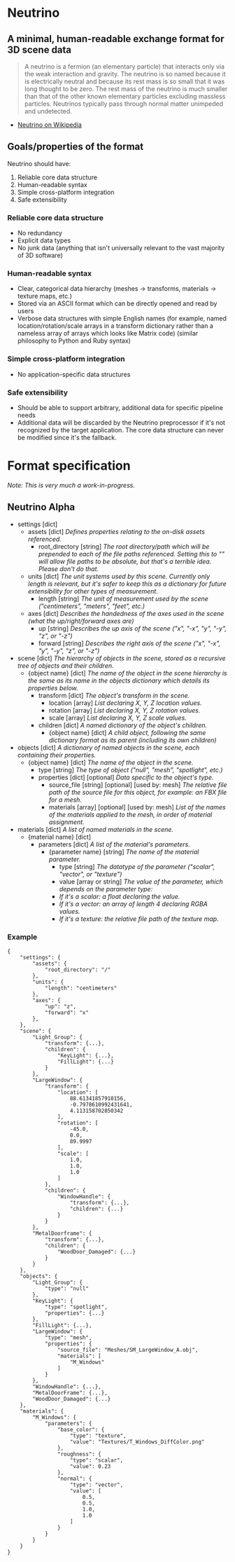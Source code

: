 # Neutrino
## A minimal, human-readable exchange format for 3D scene data

> A neutrino is a fermion (an elementary particle) that interacts only via the weak interaction and gravity. The neutrino is so named because it is electrically neutral and because its rest mass is so small that it was long thought to be zero. The rest mass of the neutrino is much smaller than that of the other known elementary particles excluding massless particles. Neutrinos typically pass through normal matter unimpeded and undetected.
- [Neutrino on Wikipedia](https://en.wikipedia.org/wiki/Neutrino)

## Goals/properties of the format

Neutrino should have:

1. Reliable core data structure
2. Human-readable syntax
3. Simple cross-platform integration
4. Safe extensibility

### Reliable core data structure

- No redundancy
- Explicit data types
- No junk data (anything that isn't universally relevant to the vast majority of 3D software)

### Human-readable syntax

- Clear, categorical data hierarchy (meshes → transforms, materials → texture maps, etc.)
- Stored via an ASCII format which can be directly opened and read by users
- Verbose data structures with simple English names (for example, named location/rotation/scale arrays in a transform dictionary rather than a nameless array of arrays which looks like Matrix code) (similar philosophy to Python and Ruby syntax)

### Simple cross-platform integration

- No application-specific data structures

### Safe extensibility

- Should be able to support arbitrary, additional data for specific pipeline needs
- Additional data will be discarded by the Neutrino preprocessor if it's not recognized by the target application. The core data structure can never be modified since it's the fallback.

# Format specification
*Note: This is very much a work-in-progress.*

## Neutrino Alpha

- settings [dict]
    - assets [dict]
    *Defines properties relating to the on-disk assets referenced.*
        - root_directory [string]
        *The root directory/path which will be prepended to each of the file paths referenced. Setting this to "" will allow file paths to be absolute, but that's a terrible idea. Please don't do that.*
    - units [dict]
    *The unit systems used by this scene. Currently only length is relevant, but it's safer to keep this as a dictionary for future extensibility for other types of measurement.*
        - length [string]
        *The unit of measurement used by the scene ("centimeters", "meters", "feet", etc.)*
    - axes [dict]
    *Describes the handedness of the axes used in the scene (what the up/right/forward axes are)*
        - up [string]
        *Describes the up axis of the scene ("x", "-x", "y", "-y", "z", or "-z")*
        - forward [string]
        *Describes the right axis of the scene ("x", "-x", "y", "-y", "z", or "-z")*
- scene [dict]
*The hierarchy of objects in the scene, stored as a recursive tree of objects and their children.*
    - {object name} [dict]
    *The name of the object in the scene hierarchy is the same as its name in the objects dictionary which details its properties below.*
        - transform [dict]
        *The object's transform in the scene.*
            - location [array]
            *List declaring X, Y, Z location values.*
            - rotation [array]
            *List declaring X, Y, Z rotation values.*
            - scale [array]
            *List declaring X, Y, Z scale values.*
        - children [dict]
        *A named dictionary of the object's children.*
            - {object name} [dict]
            *A child object, following the same dictionary format as its parent (including its own children)*
- objects [dict]
*A dictionary of named objects in the scene, each containing their properties.*
    - {object name} [dict]
    *The name of the object in the scene.*
        - type [string]
        *The type of object ("null", "mesh", "spotlight", etc.)*
        - properties [dict] [optional]
        *Data specific to the object's type.*
            - source_file [string] [optional] [used by: mesh]
            *The relative file path of the source file for this object, for example: an FBX file for a mesh.*
            - materials [array] [optional] [used by: mesh]
            *List of the names of the materials applied to the mesh, in order of material assignment.*
- materials [dict]
*A list of named materials in the scene.*
    - {material name} [dict]
        - parameters [dict]
        *A list of the material's parameters.*
            - {parameter name} [string]
            *The name of the material parameter.*
                - type [string]
                *The datatype of the parameter ("scalar", "vector", or "texture")*
                - value [array or string]
                *The value of the parameter, which depends on the parameter type:*
                - *If it's a scalar: a float declaring the value.*
                - *If it's a vector: an array of length 4 declaring RGBA values.*
                - *If it's a texture: the relative file path of the texture map.*

### Example

```
{
	"settings": {
		"assets": {
			"root_directory": "/"
		},
		"units": {
			"length": "centimeters"
		},
		"axes": {
			"up": "z",
			"forward": "x"
		},
	},
	"scene": {
		"Light_Group": {
			"transform": {...},
			"children": {
				"KeyLight": {...},
				"FillLight": {...}
			}
		},
		"LargeWindow": {
			"transform": {
				"location": [
					88.61341857910156,
					-0.7978610992431641,
					4.113158702850342
				],
				"rotation": [
					-45.0,
					0.0,
					89.9997
				],
				"scale": [
					1.0,
					1.0,
					1.0
				]
			},
			"children": {
				"WindowHandle": {
					"transform": {...},
					"children": {...}
				}
			}
		},
		"MetalDoorframe": {
			"transform": {...},
			"children": {
				"WoodDoor_Damaged": {...}
			}
		}
	},
	"objects": {
		"Light_Group": {
			"type": "null"
		},
		"KeyLight": {
			"type": "spotlight",
			"properties": {...}
		},
		"FillLight": {...},
		"LargeWindow": {
			"type": "mesh",
			"properties": {
				"source_file": "Meshes/SM_LargeWindow_A.obj",
				"materials": [
					"M_Windows"
				]
			}
		},
		"WindowHandle": {...},
		"MetalDoorFrame": {...},
		"WoodDoor_Damaged": {...}
	},
	"materials": {
		"M_Windows": {
			"parameters": {
				"base_color": {
					"type": "texture",
					"value": "Textures/T_Windows_DiffColor.png"
				},
				"roughness": {
					"type": "scalar",
					"value": 0.23
				},
				"normal": {
					"type": "vector",
					"value": [
						0.5,
						0.5,
						1.0,
						1.0
					]
				}
			}
		}
	}
}
```
